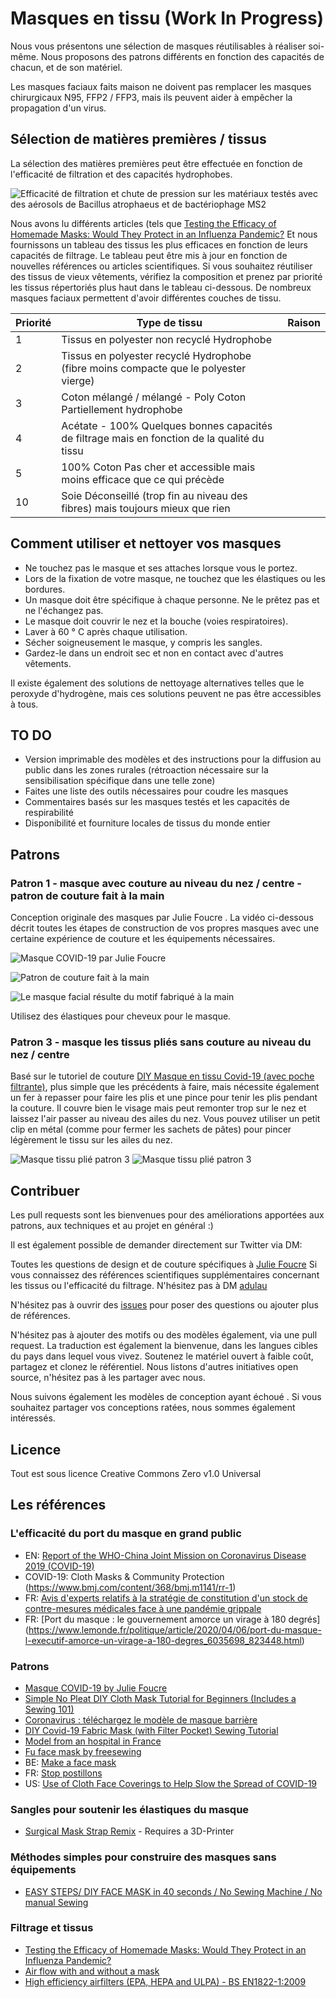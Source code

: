 # Masques en tissu (Work In Progress)

Nous vous présentons une sélection de masques réutilisables à réaliser soi-même. Nous proposons des patrons différents en fonction des capacités de chacun, et de son matériel.

Les masques faciaux faits maison ne doivent pas remplacer les masques chirurgicaux N95, FFP2 / FFP3, mais ils peuvent aider à empêcher la propagation d'un virus.

## Sélection de matières premières / tissus

La sélection des matières premières peut être effectuée en fonction de l'efficacité de filtration et des capacités hydrophobes.

![Efficacité de filtration et chute de pression sur les matériaux testés avec des aérosols de Bacillus atrophaeus et de bactériophage MS2](https://raw.githubusercontent.com/adulau/DIY-face-masks/master/images/filtration-efficiency.png)

Nous avons lu différents articles (tels que [Testing the Efficacy of Homemade Masks: Would They Protect in an Influenza Pandemic?](https://www.researchgate.net/figure/Filtration-Efficiency-and-Pressure-Drop-Across-Materials-Tested-with-Aerosols-of-Bacillus_tbl1_258525804) Et nous fournissons un tableau des tissus les plus efficaces en fonction de leurs capacités de filtrage. Le tableau peut être mis à jour en fonction de nouvelles références ou articles scientifiques. Si vous souhaitez réutiliser des tissus de vieux vêtements, vérifiez la composition et prenez par priorité les tissus répertoriés plus haut dans le tableau ci-dessous. De nombreux masques faciaux permettent d'avoir différentes couches de tissu.

| Priorité |	Type de tissu |	Raison |
| -------- | -------- | -------- |
| 1 |	Tissus en polyester non recyclé 	Hydrophobe
| 2 |	Tissus en polyester recyclé 	Hydrophobe (fibre moins compacte que le polyester vierge)
| 3 |	Coton mélangé / mélangé - Poly Coton 	Partiellement hydrophobe
| 4 | 	Acétate - 100% 	Quelques bonnes capacités de filtrage mais en fonction de la qualité du tissu
| 5 | 	100% Coton 	Pas cher et accessible mais moins efficace que ce qui précède
| 10 |	Soie 	Déconseillé (trop fin au niveau des fibres) mais toujours mieux que rien

## Comment utiliser et nettoyer vos masques

- Ne touchez pas le masque et ses attaches lorsque vous le portez.
- Lors de la fixation de votre masque, ne touchez que les élastiques ou les bordures.
- Un masque doit être spécifique à chaque personne. Ne le prêtez pas et ne l'échangez pas.
- Le masque doit couvrir le nez et la bouche (voies respiratoires).
- Laver à 60 ° C après chaque utilisation.
- Sécher soigneusement le masque, y compris les sangles.
- Gardez-le dans un endroit sec et non en contact avec d'autres vêtements.

Il existe également des solutions de nettoyage alternatives telles que le peroxyde d'hydrogène, mais ces solutions peuvent ne pas être accessibles à tous.

## TO DO

   - Version imprimable des modèles et des instructions pour la diffusion au public dans les zones rurales (rétroaction nécessaire sur la sensibilisation spécifique dans une telle zone)
   - Faites une liste des outils nécessaires pour coudre les masques
   - Commentaires basés sur les masques testés et les capacités de respirabilité
   - Disponibilité et fourniture locales de tissus du monde entier

## Patrons

### Patron 1 - masque avec couture au niveau du nez / centre - patron de couture fait à la main

Conception originale des masques par Julie Foucre . La vidéo ci-dessous décrit toutes les étapes de construction de vos propres masques avec une certaine expérience de couture et les équipements nécessaires.

![[Masque COVID-19 par Julie Foucre](https://github.com/C00kie-/DIY-face-masks/raw/master/images/video-masque.png)](https://www.youtube.com/playlist?list=PLqa4HY-V5Q5lyBWA4AqbnE3Scpeb1iTBB)

![Patron de couture fait à la main](https://raw.githubusercontent.com/C00kie-/DIY-face-masks/master/images/patterns/julie_hand_pattern.jpeg)

![Le masque facial résulte du motif fabriqué à la main](https://raw.githubusercontent.com/C00kie-/DIY-face-masks/master/images/patterns/prototype_julie1.jpeg)


Utilisez des élastiques pour cheveux pour le masque.

### Patron 3 - masque les tissus pliés sans couture au niveau du nez / centre

Basé sur le tutoriel de couture [DIY Masque en tissu Covid-19 (avec poche filtrante)](https://www.youtube.com/watch?v=S9RWII2-5_4), plus simple que les précédents à faire, mais nécessite également un fer à repasser pour faire les plis et une pince pour tenir les plis pendant la couture. Il couvre bien le visage mais peut remonter trop sur le nez et laissez l'air passer au niveau des ailes du nez. Vous pouvez utiliser un petit clip en métal (comme pour fermer les sachets de pâtes) pour pincer légèrement le tissu sur les ailes du nez.

![Masque tissu plié patron 3](https://raw.githubusercontent.com/C00kie-/DIY-face-masks/master/images/patterns/prototype_cookie_3-1.jpeg)
![Masque tissu plié patron 3](https://raw.githubusercontent.com/C00kie-/DIY-face-masks/master/images/patterns/prototype_cookie_3-2.jpeg)

## Contribuer

Les pull requests sont les bienvenues pour des améliorations apportées aux patrons, aux techniques et au projet en général :)

Il est également possible de demander directement sur Twitter via DM:

Toutes les questions de design et de couture spécifiques à [Julie Foucre](https://www.instagram.com/julie_jfo/)
Si vous connaissez des références scientifiques supplémentaires concernant les tissus ou l'efficacité du filtrage. N'hésitez pas à DM [adulau](https://twitter.com/adulau) 

N'hésitez pas à ouvrir des [issues](https://github.com/C00kie-/DIY-face-masks/issues) pour poser des questions ou ajouter plus de références.

N'hésitez pas à ajouter des motifs ou des modèles également, via une pull request. La traduction est également la bienvenue, dans les langues cibles du pays dans lequel vous vivez. Soutenez le matériel ouvert à faible coût, partagez et clonez le référentiel. Nous listons d'autres initiatives open source, n'hésitez pas à les partager avec nous.

Nous suivons également les modèles de conception ayant échoué . Si vous souhaitez partager vos conceptions ratées, nous sommes également intéressés.

## Licence

Tout est sous licence Creative Commons Zero v1.0 Universal

## Les références

### L'efficacité du port du masque en grand public
- EN: [Report of the WHO-China Joint Mission on Coronavirus Disease 2019 (COVID-19)](https://www.who.int/docs/default-source/coronaviruse/who-china-joint-mission-on-covid-19-final-report.pdf)
- COVID-19: Cloth Masks & Community Protection (https://www.bmj.com/content/368/bmj.m1141/rr-1)
- FR: [Avis d'experts relatifs à la stratégie de constitution d'un stock de contre-mesures médicales face à une pandémie grippale](https://www.santepubliquefrance.fr/maladies-et-traumatismes/maladies-et-infections-respiratoires/grippe/documents/avis/avis-d-experts-relatifs-a-la-strategie-de-constitution-d-un-stock-de-contre-mesures-medicales-face-a-une-pandemie-grippale)
- FR: [Port du masque : le gouvernement amorce un virage à 180 degrés] (https://www.lemonde.fr/politique/article/2020/04/06/port-du-masque-l-executif-amorce-un-virage-a-180-degres_6035698_823448.html)

### Patrons
- [Masque COVID-19 by Julie Foucre](https://www.youtube.com/playlist?list=PLqa4HY-V5Q5lyBWA4AqbnE3Scpeb1iTBB)
- [Simple No Pleat DIY Cloth Mask Tutorial for Beginners (Includes a Sewing 101)](https://medium.com/@ong_yu_yang/diy-cloth-mask-tutorial-9ec8c1eacc95?sk=c7f99c58305cd8f56f0ebba4751d953d)
- [Coronavirus : téléchargez le modèle de masque barrière](https://www.afnor.org/actualites/coronavirus-telechargez-le-modele-de-masque-barriere/)
- [DIY Covid-19 Fabric Mask (with Filter Pocket) Sewing Tutorial](https://www.youtube.com/watch?v=S9RWII2-5_4)
- [Model from an hospital in France](https://www.hospitalia.fr/attachment/1878139/)
- [Fu face mask by freesewing](https://freesewing.org/docs/patterns/fu/)
- BE: [Make a face mask](https://makefacemasks.com/)
- FR: [Stop postillons](http://stop-postillons.fr/)
- US: [Use of Cloth Face Coverings to Help Slow the Spread of COVID-19](https://www.cdc.gov/coronavirus/2019-ncov/prevent-getting-sick/diy-cloth-face-coverings.html)

### Sangles pour soutenir les élastiques du masque
- [Surgical Mask Strap Remix](https://www.thingiverse.com/thing:4249113) - Requires a 3D-Printer

### Méthodes simples pour construire des masques sans équipements
- [EASY STEPS/ DIY FACE MASK in 40 seconds / No Sewing Machine / No manual Sewing](https://www.youtube.com/watch?v=CbRsb0T7Oz8)

### Filtrage et tissus
- [Testing the Efficacy of Homemade Masks: Would They Protect in an Influenza Pandemic?](https://www.researchgate.net/publication/258525804_Testing_the_Efficacy_of_Homemade_Masks_Would_They_Protect_in_an_Influenza_Pandemic)
- [Air flow with and without a mask](https://twitter.com/i/status/1246027215780941825)
- [High efficiency airfilters (EPA, HEPA and ULPA) - BS EN1822-1:2009](http://www.gttlab.com/uploads/soft/161025/EN1822-1-2009Highefficiencyairfilters(EPA,HEPAandULPA)Part1Classification,performance.pdf)
